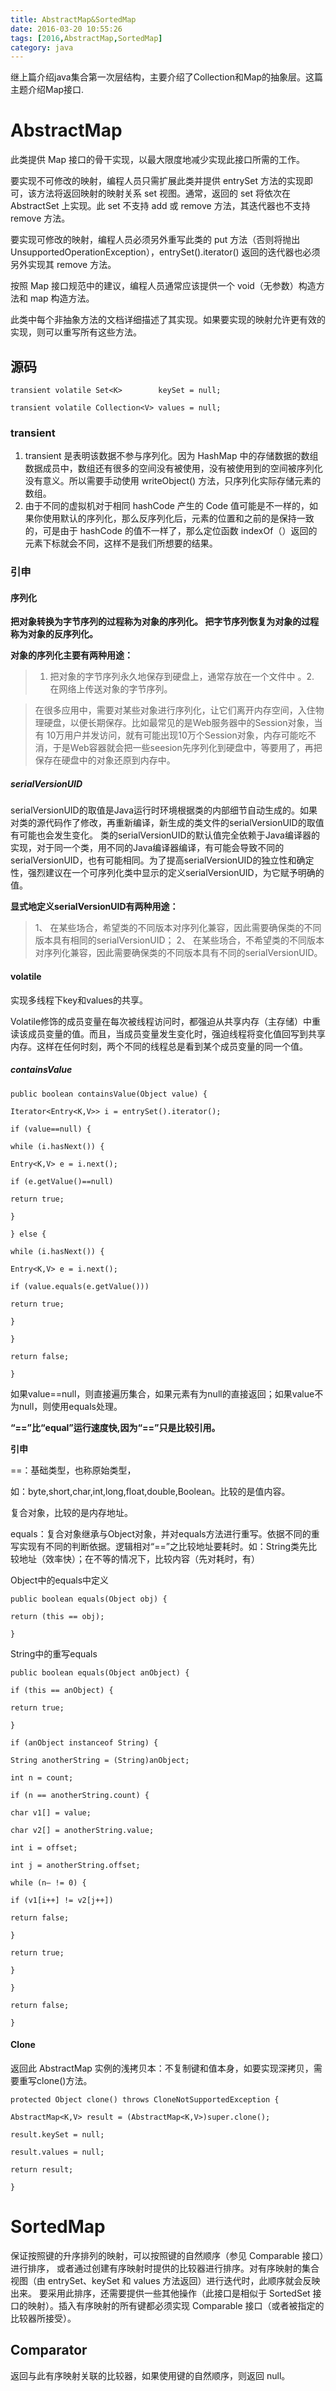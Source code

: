 ```yaml
---
title: AbstractMap&SortedMap
date: 2016-03-20 10:55:26
tags: [2016,AbstractMap,SortedMap]
category: java
---
```

继上篇介绍java集合第一次层结构，主要介绍了Collection和Map的抽象层。这篇主题介绍Map接口.
![]()

<!--more-->

# AbstractMap
此类提供 Map 接口的骨干实现，以最大限度地减少实现此接口所需的工作。

要实现不可修改的映射，编程人员只需扩展此类并提供 entrySet 方法的实现即可，该方法将返回映射的映射关系 set 视图。通常，返回的 set 将依次在 AbstractSet 上实现。此 set 不支持 add 或 remove 方法，其迭代器也不支持 remove 方法。

要实现可修改的映射，编程人员必须另外重写此类的 put 方法（否则将抛出 UnsupportedOperationException），entrySet().iterator() 返回的迭代器也必须另外实现其 remove 方法。

按照 Map 接口规范中的建议，编程人员通常应该提供一个 void（无参数）构造方法和 map 构造方法。

此类中每个非抽象方法的文档详细描述了其实现。如果要实现的映射允许更有效的实现，则可以重写所有这些方法。

## 源码
```
transient volatile Set<K>        keySet = null;

transient volatile Collection<V> values = null;
```
### transient
1. transient 是表明该数据不参与序列化。因为 HashMap 中的存储数据的数组数据成员中，数组还有很多的空间没有被使用，没有被使用到的空间被序列化没有意义。所以需要手动使用 writeObject() 方法，只序列化实际存储元素的数组。
2. 由于不同的虚拟机对于相同 hashCode 产生的 Code 值可能是不一样的，如果你使用默认的序列化，那么反序列化后，元素的位置和之前的是保持一致的，可是由于 hashCode 的值不一样了，那么定位函数 indexOf（）返回的元素下标就会不同，这样不是我们所想要的结果。

### 引申
#### 序列化

**把对象转换为字节序列的过程称为对象的序列化。
把字节序列恢复为对象的过程称为对象的反序列化。**

**对象的序列化主要有两种用途：**
> 1. 把对象的字节序列永久地保存到硬盘上，通常存放在一个文件中
。2. 在网络上传送对象的字节序列。

>在很多应用中，需要对某些对象进行序列化，让它们离开内存空间，入住物理硬盘，以便长期保存。比如最常见的是Web服务器中的Session对象，当有 10万用户并发访问，就有可能出现10万个Session对象，内存可能吃不消，于是Web容器就会把一些seesion先序列化到硬盘中，等要用了，再把保存在硬盘中的对象还原到内存中。

##### serialVersionUID
serialVersionUID的取值是Java运行时环境根据类的内部细节自动生成的。如果对类的源代码作了修改，再重新编译，新生成的类文件的serialVersionUID的取值有可能也会发生变化。
类的serialVersionUID的默认值完全依赖于Java编译器的实现，对于同一个类，用不同的Java编译器编译，有可能会导致不同的 serialVersionUID，也有可能相同。为了提高serialVersionUID的独立性和确定性，强烈建议在一个可序列化类中显示的定义serialVersionUID，为它赋予明确的值。

**显式地定义serialVersionUID有两种用途：**
>1、 在某些场合，希望类的不同版本对序列化兼容，因此需要确保类的不同版本具有相同的serialVersionUID；
2、 在某些场合，不希望类的不同版本对序列化兼容，因此需要确保类的不同版本具有不同的serialVersionUID。

#### volatile
实现多线程下key和values的共享。

Volatile修饰的成员变量在每次被线程访问时，都强迫从共享内存（主存储）中重读该成员变量的值。而且，当成员变量发生变化时，强迫线程将变化值回写到共享内存。这样在任何时刻，两个不同的线程总是看到某个成员变量的同一个值。

##### containsValue
```
public boolean containsValue(Object value) {

Iterator<Entry<K,V>> i = entrySet().iterator();

if (value==null) {

while (i.hasNext()) {

Entry<K,V> e = i.next();

if (e.getValue()==null)

return true;

}

} else {

while (i.hasNext()) {

Entry<K,V> e = i.next();

if (value.equals(e.getValue()))

return true;

}

}

return false;

}
```
如果value==null，则直接遍历集合，如果元素有为null的直接返回；如果value不为null，则使用equals处理。

**“==”比“equal”运行速度快,因为“==”只是比较引用。**

 **引申**

 ==：基础类型，也称原始类型，

如：byte,short,char,int,long,float,double,Boolean。比较的是值内容。

复合对象，比较的是内存地址。

equals：复合对象继承与Object对象，并对equals方法进行重写。依据不同的重写实现有不同的判断依据。逻辑相对“==”之比较地址要耗时。如：String类先比较地址（效率快）；在不等的情况下，比较内容（先对耗时，有）

Object中的equals中定义

```
public boolean equals(Object obj) {

return (this == obj);

}
```

String中的重写equals

```
public boolean equals(Object anObject) {

if (this == anObject) {

return true;

}

if (anObject instanceof String) {

String anotherString = (String)anObject;

int n = count;

if (n == anotherString.count) {

char v1[] = value;

char v2[] = anotherString.value;

int i = offset;

int j = anotherString.offset;

while (n– != 0) {

if (v1[i++] != v2[j++])

return false;

}

return true;

}

}

return false;

}
```
#### Clone
返回此 AbstractMap 实例的浅拷贝本：不复制键和值本身，如要实现深拷贝，需要重写clone()方法。

```
protected Object clone() throws CloneNotSupportedException {

AbstractMap<K,V> result = (AbstractMap<K,V>)super.clone();

result.keySet = null;

result.values = null;

return result;

}
```
# SortedMap
保证按照键的升序排列的映射，可以按照键的自然顺序（参见 Comparable 接口）进行排序， 或者通过创建有序映射时提供的比较器进行排序。对有序映射的集合视图（由 entrySet、keySet 和 values 方法返回）进行迭代时，此顺序就会反映出来。 要采用此排序，还需要提供一些其他操作（此接口是相似于 SortedSet 接口的映射）。插入有序映射的所有键都必须实现 Comparable 接口（或者被指定的比较器所接受）。

## Comparator
返回与此有序映射关联的比较器，如果使用键的自然顺序，则返回 null。
